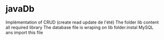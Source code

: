 # javaDb
Implémentation of CRUD (create read update de l'été)
The folder lib content all required library 
The database file is wraping on lib folder.instal MySQL ans import this file
